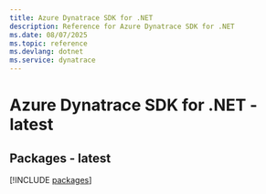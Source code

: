 ```yaml
---
title: Azure Dynatrace SDK for .NET
description: Reference for Azure Dynatrace SDK for .NET
ms.date: 08/07/2025
ms.topic: reference
ms.devlang: dotnet
ms.service: dynatrace
---
```

# Azure Dynatrace SDK for .NET - latest
## Packages - latest
[!INCLUDE [packages](dynatrace-index.md)]